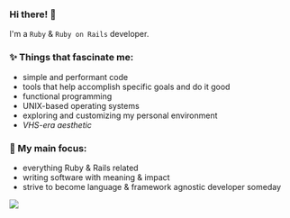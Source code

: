 ### Hi there! 🌲

<!--
**koremori/koremori** is a ✨ _special_ ✨ repository because its `README.md` (this file) appears on your GitHub profile.

Here are some ideas to get you started:

- 🔭 I’m currently working on ...
- 🌱 I’m currently learning ...
- 👯 I’m looking to collaborate on ...
- 🤔 I’m looking for help with ...
- 💬 Ask me about ...
- 📫 How to reach me: ...
- 😄 Pronouns: ...
- ⚡ Fun fact: ...
-->
I'm a `Ruby` & `Ruby on Rails` developer.

### ✨ Things that fascinate me:
- simple and performant code
- tools that help accomplish specific goals and do it good
- functional programming
- UNIX-based operating systems
- exploring and customizing my personal environment
- *VHS-era aesthetic*

### 📙 My main focus:
- everything Ruby & Rails related
- writing software with meaning & impact
- strive to become language & framework agnostic developer someday

[![](https://github-readme-stats.vercel.app/api/top-langs/?username=koremori&langs_count=3)](https://github.com/anuraghazra/github-readme-stats)
